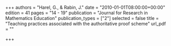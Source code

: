 +++
authors = "Harel, G., & Rabin, J."
date = "2010-01-01T08:00:00+00:00"
edition = 41
pages = "14 - 19"
publication = "Journal for Research in Mathematics Education"
publication_types = ["2"]
selected = false
title = "Teaching practices associated with the authoritative proof scheme"
url_pdf = ""

+++
